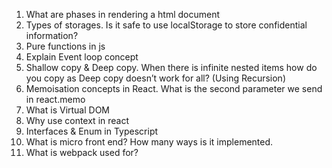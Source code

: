 1. What are phases in rendering a html document
2. Types of storages. Is it safe to use localStorage to store confidential information?
3. Pure functions in js
4. Explain Event loop concept
5. Shallow copy & Deep copy. When there is infinite nested items how do you copy as Deep copy doesn’t work for all? (Using Recursion)
6. Memoisation concepts in React. What is the second parameter we send in react.memo
7. What is Virtual DOM
8. Why use context in react
10. Interfaces & Enum in Typescript
11. What is micro front end? How many ways is it implemented.
12. What is webpack used for?